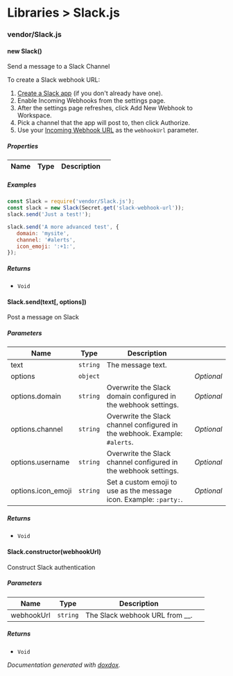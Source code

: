 # Libraries &gt; Slack.js 



### vendor/Slack.js


#### new Slack() 

Send a message to a Slack Channel

To create a Slack webhook URL:

1. [Create a Slack app](https://api.slack.com/apps/new) (if you don't already have one).
2. Enable Incoming Webhooks from the settings page.
3. After the settings page refreshes, click Add New Webhook to Workspace.
4. Pick a channel that the app will post to, then click Authorize.
5. Use your [Incoming Webhook URL](https://api.slack.com/incoming-webhooks#posting_with_webhooks) as the `webhookUrl` parameter.





##### Properties

| Name | Type | Description |  |
| ---- | ---- | ----------- | -------- |



##### Examples

```javascript
const Slack = require('vendor/Slack.js');
const slack = new Slack(Secret.get('slack-webhook-url'));
slack.send('Just a test!');
```
```javascript
slack.send('A more advanced test', {
   domain: 'mysite',
   channel: '#alerts',
   icon_emoji: ':+1:',
});
```


##### Returns


- `Void`



#### Slack.send(text[, options]) 

Post a message on Slack




##### Parameters

| Name | Type | Description |  |
| ---- | ---- | ----------- | -------- |
| text | `string`  | The message text. | &nbsp; |
| options | `object`  |  | *Optional* |
| options.domain | `string`  | Overwrite the Slack domain configured in the webhook settings. | *Optional* |
| options.channel | `string`  | Overwrite the Slack channel configured in the webhook. Example: `#alerts`. | *Optional* |
| options.username | `string`  | Overwrite the Slack channel configured in the webhook settings. | *Optional* |
| options.icon_emoji | `string`  | Set a custom emoji to use as the message icon. Example: `:party:`. | *Optional* |




##### Returns


- `Void`



#### Slack.constructor(webhookUrl) 

Construct Slack authentication




##### Parameters

| Name | Type | Description |  |
| ---- | ---- | ----------- | -------- |
| webhookUrl | `string`  | The Slack webhook URL from __. | &nbsp; |




##### Returns


- `Void`




*Documentation generated with [doxdox](https://github.com/neogeek/doxdox).*
